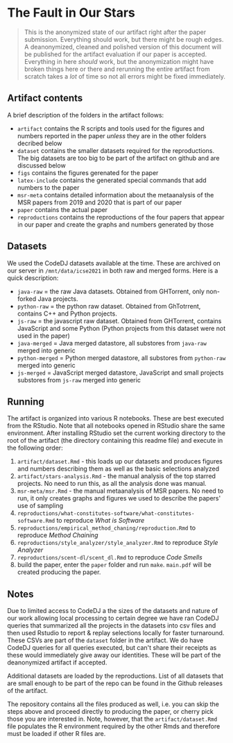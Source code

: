 # The Fault in Our Stars

> This is the anonymized state of our artifact right after the paper submission. Everything should work, but there might be rough edges. A deanonymized, cleaned and polished version of this document will be published for the artifact evaluation if our paper is accepted. Everything in here *should* work, but the anonymization might have broken things here or there and rerunning the entire artifact from scratch takes a *lot* of time so not all errors might be fixed immediately.  

## Artifact contents

A brief description of the folders in the artifact follows:

- `artifact` contains the R scripts and tools used for the figures and numbers reported in the paper *unless* they are in the other folders decribed below
- `dataset` contains the smaller datasets required for the reproductions. The big datasets are too big to be part of the artifact on github and are discussed below
- `figs` contains the figures gerenated for the paper
- `latex-include` contains the generated special commands that add numbers to the paper
- `msr-meta` contains detailed information about the metaanalysis of the MSR papers from 2019 and 2020 that is part of our paper
- `paper` contains the actual paper
- `reproductions` contains the reproductions of the four papers that appear in our paper and create the graphs and numbers generated by those

## Datasets

We used the CodeDJ datasets available at the time. These are archived on our server in `/mnt/data/icse2021` in both raw and merged forms. Here is a quick description:

- `java-raw` = the raw Java datasets. Obtained from GHTorrent, only non-forked Java projects. 
- `python-raw` = the python raw dataset. Obtained from GhTotrrent, contains C++ and Python projects. 
- `js-raw` = the javascript raw dataset. Obtained from GHTorrent, contains JavaScript and some Python (Python projects from this dataset were not used in the paper)
- `java-merged` = Java merged datastore, all substores from `java-raw` merged into generic
- `python-merged` = Python merged datastore, all substores from `python-raw` merged into generic
- `js-merged` = JavaScript merged datastore, JavaScript and small projects substores from `js-raw` merged into generic

## Running

The artifact is organized into various R notebooks. These are best executed from the RStudio. Note that all notebooks opened in RStudio share the same environment. After installing RStudio set the current working directory to the root of the artifact (the directory containing this readme file) and execute in the following order:

1. `artifact/dataset.Rmd` - this loads up our datasets and produces figures and numbers describing them as well as the basic selections analyzed
2. `artifact/stars-analysis.Rmd` - the manual analysis of the top starred projects. No need to run this, as all the analysis done was manual. 
3. `msr-meta/msr.Rmd` - the manual metaanalysis of MSR papers. No need to run, it only creates graphs and figures we used to describe the papers' use of sampling
4. `reproductions/what-constitutes-software/what-constitutes-software.Rmd` to reproduce *What is Software*
5. `reproductions/empirical_method_chaning/reproduction.Rmd` to reproduce *Method Chaining*
6. `reproductions/style_analyzer/style_analyzer.Rmd` to reproduce *Style Analyzer*
7. `reproductions/scent-dl/scent_dl.Rmd` to reproduce *Code Smells*
8. build the paper, enter the `paper` folder and run `make`. `main.pdf` will be created producing the paper. 

## Notes

Due to limited access to CodeDJ a the sizes of the datasets and nature of our work allowing local processing to certain degree we have ran CodeDJ queries that summarized all the projects in the datasets into csv files and then used Rstudio to report & replay selections locally for faster turnaround. These CSVs are part of the `dataset` folder in the artifact. We do have CodeDJ queries for all queries executed, but can't share their receipts as these would immediately give away our identities. These will be part of the deanonymized artifact if accepted. 

Additional datasets are loaded by the reproductions. List of all datasets that are small enough to be part of the repo can be found in the Github releases of the artifact. 

The repository contains all the files produced as well, i.e. you can skip the steps above and proceed directly to producing the paper, or cherry pick those you are interested in. Note, however, that the `artifact/dataset.Rmd` file populates the R environment required by the other Rmds and therefore must be loaded if other R files are. 





